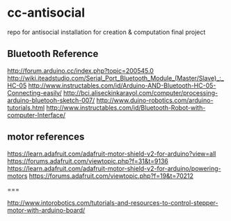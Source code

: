 # cc-antisocial
repo for antisocial installation for creation &amp; computation final project


## Bluetooth Reference
http://forum.arduino.cc/index.php?topic=200545.0
http://wiki.iteadstudio.com/Serial_Port_Bluetooth_Module_(Master/Slave)_:_HC-05
http://www.instructables.com/id/Arduino-AND-Bluetooth-HC-05-Connecting-easily/
http://bci.aliseckinkarayol.com/computer/processing-arduino-bluetooh-sketch-007/
http://www.duino-robotics.com/arduino-tutorials.html
http://www.instructables.com/id/Bluetooth-Robot-with-computer-Interface/


## motor references
https://learn.adafruit.com/adafruit-motor-shield-v2-for-arduino?view=all
https://forums.adafruit.com/viewtopic.php?f=31&t=9136
https://learn.adafruit.com/adafruit-motor-shield-v2-for-arduino/powering-motors
https://forums.adafruit.com/viewtopic.php?f=19&t=70212

===

http://www.intorobotics.com/tutorials-and-resources-to-control-stepper-motor-with-arduino-board/